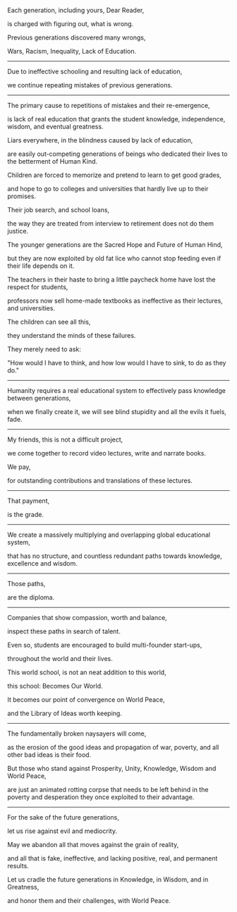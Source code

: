Each generation, including yours, Dear Reader,

is charged with figuring out, what is wrong.

Previous generations discovered many wrongs,

Wars, Racism, Inequality, Lack of Education.

---

Due to ineffective schooling and resulting lack of education,

we continue repeating mistakes of previous generations.

---

The primary cause to repetitions of mistakes and their re-emergence,

is lack of real education that grants the student knowledge, independence, wisdom, and eventual greatness.

Liars everywhere, in the blindness caused by lack of education,

are easily out-competing generations of beings who dedicated their lives to the betterment of Human Kind.

Children are forced to memorize and pretend to learn to get good grades,

and hope to go to colleges and universities that hardly live up to their promises.

Their job search, and school loans,

the way they are treated from interview to retirement does not do them justice.

The younger generations are the Sacred Hope and Future of Human Hind,

but they are now exploited by old fat lice who cannot stop feeding even if their life depends on it.

The teachers in their haste to bring a little paycheck home have lost the respect for students,

professors now sell home-made textbooks as ineffective as their lectures, and universities.

The children can see all this,

they understand the minds of these failures.

They merely need to ask:

"How would I have to think, and how low would I have to sink, to do as they do."

---

Humanity requires a real educational system to effectively pass knowledge between generations,

when we finally create it, we will see blind stupidity and all the evils it fuels, fade.

---

My friends, this is not a difficult project,

we come together to record video lectures, write and narrate books.

We pay,

for outstanding contributions and translations of these lectures.

---

That payment,

is the grade.

---

We create a massively multiplying and overlapping global educational system,

that has no structure, and countless redundant paths towards knowledge, excellence and wisdom.

---

Those paths,

are the diploma.

---

Companies that show compassion, worth and balance,

inspect these paths in search of talent.

Even so, students are encouraged to build multi-founder start-ups,

throughout the world and their lives.

This world school, is not an neat addition to this world,

this school: Becomes Our World.

It becomes our point of convergence on World Peace,

and the Library of Ideas worth keeping.

---

The fundamentally broken naysayers will come,

as the erosion of the good ideas and propagation of war, poverty, and all other bad ideas is their food.

But those who stand against Prosperity, Unity, Knowledge, Wisdom and World Peace,

are just an animated rotting corpse that needs to be left behind in the poverty and desperation they once exploited to their advantage.

---

For the sake of the future generations,

let us rise against evil and mediocrity.

May we abandon all that moves against the grain of reality,

and all that is fake, ineffective, and lacking positive, real, and permanent results.

Let us cradle the future generations in Knowledge, in Wisdom, and in Greatness,

and honor them and their challenges, with World Peace.
